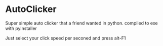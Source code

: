AutoClicker
===========

Super simple auto clicker that a friend wanted in python. compiled to exe with pyinstaller

Just select your click speed per seconed and press alt-F1
